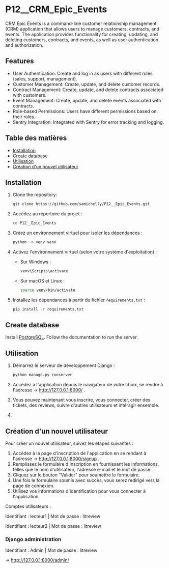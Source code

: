 ﻿# P12__CRM_Epic_Events

CRM Epic Events is a command-line customer relationship management (CRM) application that allows users to manage customers, contracts, and events. The application provides functionality for creating, updating, and deleting customers, contracts, and events, as well as user authentication and authorization.

## Features

- User Authentication: Create and log in as users with different roles (sales, support, management).
- Customer Management: Create, update, and delete customer records.
- Contract Management: Create, update, and delete contracts associated with customers.
- Event Management: Create, update, and delete events associated with contracts.
- Role-based Permissions: Users have different permissions based on their roles.
- Sentry Integration: Integrated with Sentry for error tracking and logging.



## Table des matières

- [Installation](#installation)
- [Create database](#database)
- [Utilisation](#utilisation)
- [Création d'un nouvel utilisateur](#creation)


## Installation

1. Clone the repository:

   ```bash
   git clone https://github.com/samichelly/P12__Epic_Events.git


2. Accédez au répertoire du projet :

   ```bash
   cd P12__Epic_Events
   ```

3. Créez un environnement virtuel pour isoler les dépendances :

   ```bash
   python -m venv venv
   ```

4. Activez l'environnement virtuel (selon votre système d'exploitation) :

   - Sur Windows :

     ```bash
     venv\Scripts\activate
     ```

   - Sur macOS et Linux :

     ```bash
     source venv/bin/activate
     ```

5. Installez les dépendances à partir du fichier `requirements.txt` :

   ```bash
   pip install -r requirements.txt
   ```

## Create database
Install [PostgreSQL](https://www.postgresql.org/download/). Follow the documentation to run the server.





## Utilisation

1. Démarrez le serveur de développement Django :

   ```bash
   python manage.py runserver
   ```

2. Accédez à l'application depuis le navigateur de votre choix, se rendre à l'adresse → http://127.0.0.1:8000/ .

3. Vous pouvez maintenant vous inscrire, vous connecter, créer des tickets, des reviews, suivre d'autres utilisateurs et intéragir ensemble.
4. 

## Création d'un nouvel utilisateur

Pour créer un nouvel utilisateur, suivez les étapes suivantes :
1. Accédez à la page d'inscription de l'application en se rendant à l'adresse → http://127.0.0.1:8000/signup .
2. Remplissez le formulaire d'inscription en fournissant les informations, telles que le nom d'utilisateur, l'adresse e-mail et le mot de passe.
3. Cliquez sur le bouton "Valider" pour soumettre le formulaire.
4. Une fois le formulaire soumis avec succès, vous serez redirigé vers la page de connexion.
5. Utilisez vos informations d'identification pour vous connecter à l'application.

Comptes utilisateurs :

Identifiant : lecteur1 | Mot de passe : litreview

Identifiant : lecteur2 | Mot de passe : litreview


### Django administration
Identifiant : Admin | Mot de passe : litreview

→ http://127.0.0.1:8000/admin/
